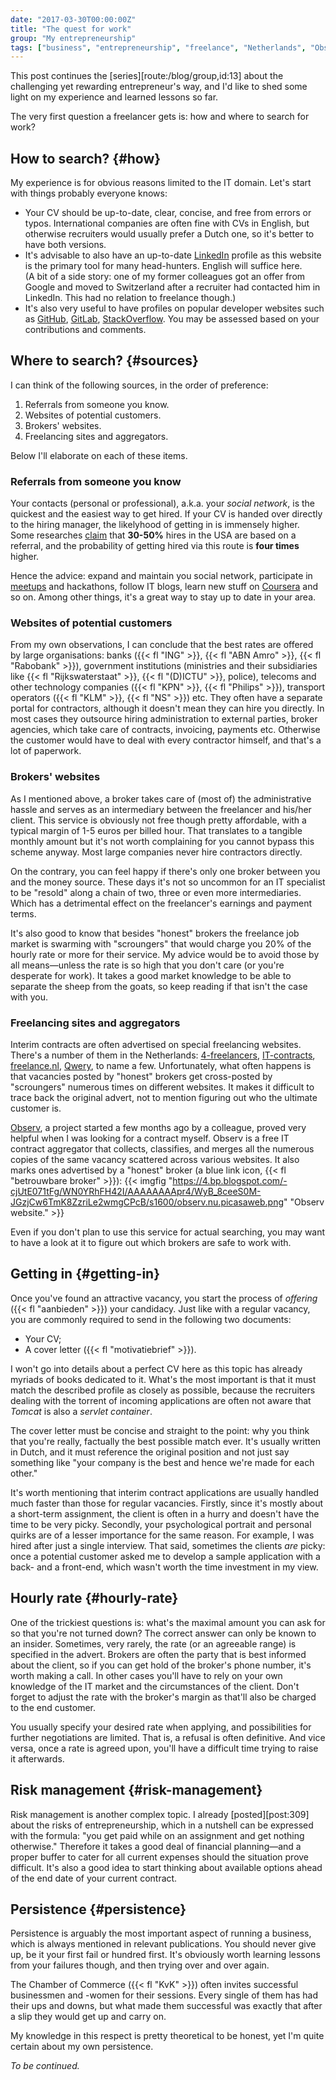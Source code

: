 ```yaml
---
date: "2017-03-30T00:00:00Z"
title: "The quest for work"
group: "My entrepreneurship"
tags: ["business", "entrepreneurship", "freelance", "Netherlands", "Observ", "taxes", "work", "Yktoo Solutions"]
---
```


This post continues the [series][route:/blog/group,id:13] about the challenging yet rewarding entrepreneur's way, and I'd like to shed some light on my experience and learned lessons so far.

The very first question a freelancer gets is: how and where to search for work?

<!--more-->

## How to search? {#how}

My experience is for obvious reasons limited to the IT domain. Let's start with things probably everyone knows:

* Your CV should be up-to-date, clear, concise, and free from errors or typos. International companies are often fine with CVs in English, but otherwise recruiters would usually prefer a Dutch one, so it's better to have both versions.
* It's advisable to also have an up-to-date [LinkedIn](https://www.linkedin.com/) profile as this website is the primary tool for many head-hunters. English will suffice here.<br>
(A bit of a side story: one of my former colleagues got an offer from Google and moved to Switzerland after a recruiter had contacted him in LinkedIn. This had no relation to freelance though.)
* It's also very useful to have profiles on popular developer websites such as [GitHub](https://github.com/), [GitLab](https://gitlab.com/), [StackOverflow](https://stackoverflow.com/). You may be assessed based on your contributions and comments.

## Where to search? {#sources}

I can think of the following sources, in the order of preference:

1. Referrals from someone you know.
2. Websites of potential customers.
3. Brokers' websites.
4. Freelancing sites and aggregators.

Below I'll elaborate on each of these items.

### Referrals from someone you know

Your contacts (personal or professional), a.k.a. your *social network*, is the quickest and the easiest way to get hired. If your CV is handed over directly to the hiring manager, the likelyhood of getting in is immensely higher. Some researches [claim](https://papers.ssrn.com/sol3/papers.cfm?abstract_id=2441471) that **30-50%** hires in the USA are based on a referral, and the probability of getting hired via this route is **four times** higher.

Hence the advice: expand and maintain you social network, participate in [meetups](https://www.meetup.com/) and hackathons, follow IT blogs, learn new stuff on [Coursera](https://www.coursera.org/) and so on. Among other things, it's a great way to stay up to date in your area.

### Websites of potential customers

From my own observations, I can conclude that the best rates are offered by large organisations: banks ({{< fl "ING" >}}, {{< fl "ABN Amro" >}}, {{< fl "Rabobank" >}}), government institutions (ministries and their subsidiaries like {{< fl "Rijkswaterstaat" >}}, {{< fl "(D)ICTU" >}}, police), telecoms and other technology companies ({{< fl "KPN" >}}, {{< fl "Philips" >}}), transport operators ({{< fl "KLM" >}}, {{< fl "NS" >}}) etc. They often have a separate portal for contractors, although it doesn't mean they can hire you directly. In most cases they outsource hiring administration to external parties, broker agencies, which take care of contracts, invoicing, payments etc. Otherwise the customer would have to deal with every contractor himself, and that's a lot of paperwork.

### Brokers' websites

As I mentioned above, a broker takes care of (most of) the administrative hassle and serves as an intermediary between the freelancer and his/her client. This service is obviously not free though pretty affordable, with a typical margin of 1-5 euros per billed hour. That translates to a tangible monthly amount but it's not worth complaining for you cannot bypass this scheme anyway. Most large companies never hire contractors directly.

On the contrary, you can feel happy if there's only one broker between you and the money source. These days it's not so uncommon for an IT specialist to be "resold" along a chain of two, three or even more intermediaries. Which has a detrimental effect on the freelancer's earnings and payment terms.

It's also good to know that besides "honest" brokers the freelance job market is swarming with "scroungers" that would charge you 20% of the hourly rate or more for their service. My advice would be to avoid those by all means—unless the rate is so high that you don't care (or you're desperate for work). It takes a good market knowledge to be able to separate the sheep from the goats, so keep reading if that isn't the case with you.

### Freelancing sites and aggregators

Interim contracts are often advertised on special freelancing websites. There's a number of them in the Netherlands: [4-freelancers](https://www.4-freelancers.nl/), [IT-contracts](https://www.it-contracts.nl/), [freelance.nl](https://www.freelance.nl/), [Qwery](https://www.qwery.nl/), to name a few. Unfortunately, what often happens is that vacancies posted by "honest" brokers get cross-posted by "scroungers" numerous times on different websites. It makes it difficult to trace back the original advert, not to mention figuring out who the ultimate customer is.

[Observ](https://observ.nu/), a project started a few months ago by a colleague, proved very helpful when I was looking for a contract myself. Observ is a free IT contract aggregator that collects, classifies, and merges all the numerous copies of the same vacancy scattered across various websites. It also marks ones advertised by a "honest" broker (a blue link icon, {{< fl "betrouwbare broker" >}}):
{{< imgfig "https://4.bp.blogspot.com/-cjUtE071tFg/WN0YRhFH42I/AAAAAAAApr4/WyB_8ceeS0M-JGzjCw6TmK8ZzriLe2wmgCPcB/s1600/observ.nu.picasaweb.png" "Observ website." >}}

Even if you don't plan to use this service for actual searching, you may want to have a look at it to figure out which brokers are safe to work with.

## Getting in {#getting-in}

Once you've found an attractive vacancy, you start the process of *offering* ({{< fl "aanbieden" >}}) your candidacy. Just like with a regular vacancy, you are commonly required to send in the following two documents:

* Your CV;
* A cover letter ({{< fl "motivatiebrief" >}}).

I won't go into details about a perfect CV here as this topic has already myriads of books dedicated to it. What's the most important is that it must match the described profile as closely as possible, because the recruiters dealing with the torrent of incoming applications are often not aware that *Tomcat* is also a *servlet container*.

The cover letter must be concise and straight to the point: why you think that you're really, factually the best possible match ever. It's usually written in Dutch, and it must reference the original position and not just say something like "your company is the best and hence we're made for each other."

It's worth mentioning that interim contract applications are usually handled much faster than those for regular vacancies. Firstly, since it's mostly about a short-term assignment, the client is often in a hurry and doesn't have the time to be very picky. Secondly, your psychological portrait and personal quirks are of a lesser importance for the same reason. For example, I was hired after just a single interview. That said, sometimes the clients *are* picky: once a potential customer asked me to develop a sample application with a back- and a front-end, which wasn't worth the time investment in my view.

## Hourly rate {#hourly-rate}

One of the trickiest questions is: what's the maximal amount you can ask for so that you're not turned down? The correct answer can only be known to an insider. Sometimes, very rarely, the rate (or an agreeable range) is specified in the advert. Brokers are often the party that is best informed about the client, so if you can get hold of the broker's phone number, it's worth making a call. In other cases you'll have to rely on your own knowledge of the IT market and the circumstances of the client. Don't forget to adjust the rate with the broker's margin as that'll also be charged to the end customer.

You usually specify your desired rate when applying, and possibilities for further negotiations are limited. That is, a refusal is often definitive. And vice versa, once a rate is agreed upon, you'll have a difficult time trying to raise it afterwards.

## Risk management {#risk-management}

Risk management is another complex topic. I already [posted][post:309] about the risks of entrepreneurship, which in a nutshell can be expressed with the formula: "you get paid while on an assignment and get nothing otherwise." Therefore it takes a good deal of financial planning—and a proper buffer to cater for all current expenses should the situation prove difficult. It's also a good idea to start thinking about available options ahead of the end date of your current contract.

## Persistence {#persistence}

Persistence is arguably the most important aspect of running a business, which is always mentioned in relevant publications. You should never give up, be it your first fail or hundred first. It's obviously worth learning lessons from your failures though, and then trying over and over again.

The Chamber of Commerce ({{< fl "KvK" >}}) often invites successful businessmen and -women for their sessions. Every single of them has had their ups and downs, but what made them successful was exactly that after a slip they would get up and carry on.

My knowledge in this respect is pretty theoretical to be honest, yet I'm quite certain about my own persistence.

*To be continued.*

